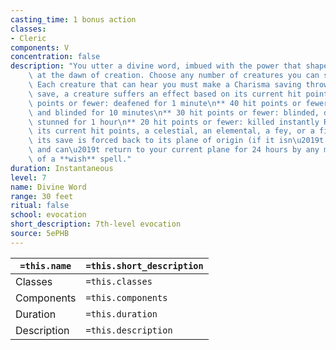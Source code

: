 ```yaml
---
casting_time: 1 bonus action
classes:
- Cleric
components: V
concentration: false
description: "You utter a divine word, imbued with the power that shaped the world\
    \ at the dawn of creation. Choose any number of creatures you can see within range.\
    \ Each creature that can hear you must make a Charisma saving throw. On a failed\
    \ save, a creature suffers an effect based on its current hit points:\n** 50 hit\
    \ points or fewer: deafened for 1 minute\n** 40 hit points or fewer: deafened\
    \ and blinded for 10 minutes\n** 30 hit points or fewer: blinded, deafened, and\
    \ stunned for 1 hour\n** 20 hit points or fewer: killed instantly Regardless of\
    \ its current hit points, a celestial, an elemental, a fey, or a fiend that fails\
    \ its save is forced back to its plane of origin (if it isn\u2019t there already)\
    \ and can\u2019t return to your current plane for 24 hours by any means short\
    \ of a **wish** spell."
duration: Instantaneous
level: 7
name: Divine Word
range: 30 feet
ritual: false
school: evocation
short_description: 7th-level evocation
source: 5ePHB
---
```


| `=this.name` | `=this.short_description` |
| ------------ | ------------------------- |
| Classes      | `=this.classes`           |
| Components   | `=this.components`        |
| Duration     | `=this.duration`          |
| Description  | `=this.description`       |